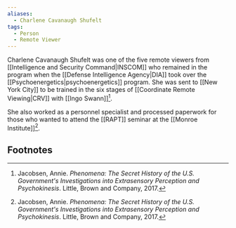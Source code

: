 ```yaml
---
aliases:
  - Charlene Cavanaugh Shufelt
tags:
  - Person
  - Remote Viewer
---
```

Charlene Cavanaugh Shufelt was one of the five remote viewers from [[Intelligence and Security Command|INSCOM]] who remained in the program when the [[Defense Intelligence Agency|DIA]] took over the [[Psychoenergetics|psychoenergetics]] program. She was sent to [[New York City]] to be trained in the six stages of [[Coordinate Remote Viewing|CRV]] with [[Ingo Swann]][^1].

She also worked as a personnel specialist and processed paperwork for those who wanted to attend the [[RAPT]] seminar at the [[Monroe Institute]][^1].

## Footnotes
[^1]: Jacobsen, Annie. *Phenomena: The Secret History of the U.S. Government's Investigations into Extrasensory Perception and Psychokinesis*. Little, Brown and Company, 2017.
